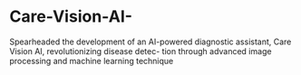 # Care-Vision-AI-
Spearheaded the development of an AI-powered diagnostic assistant, Care Vision AI, revolutionizing disease detec- tion through advanced image processing and machine learning technique
